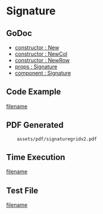 # Signature

## GoDoc
* [constructor : New](https://pkg.go.dev/github.com/mechiko/maroto/v2/pkg/components/signature#New)
* [constructor : NewCol](https://pkg.go.dev/github.com/mechiko/maroto/v2/pkg/components/signature#NewCol)
* [constructor : NewRow](https://pkg.go.dev/github.com/mechiko/maroto/v2/pkg/components/signature#NewRow)
* [props : Signature](https://pkg.go.dev/github.com/mechiko/maroto/v2/pkg/props#Signature)
* [component : Signature](https://pkg.go.dev/github.com/mechiko/maroto/v2/pkg/components/signature#Signature)

## Code Example
[filename](../../assets/examples/signaturegrid/v2/main.go ':include :type=code')

## PDF Generated
```pdf
	assets/pdf/signaturegridv2.pdf
```

## Time Execution
[filename](../../assets/text/signaturegridv2.txt  ':include :type=code')

## Test File
[filename](https://raw.githubusercontent.com/johnfercher/maroto/master/test/maroto/examples/signaturegrid.json  ':include :type=code')